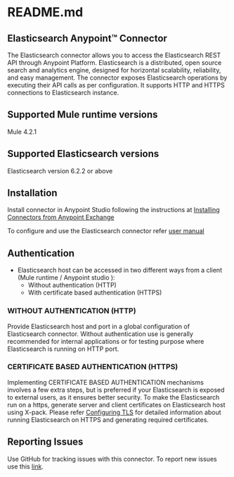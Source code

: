 ﻿# README.md

## Elasticsearch Anypoint™ Connector
The Elasticsearch connector allows you to access the Elasticsearch REST API through Anypoint Platform. Elasticsearch is a distributed, open source search and analytics engine, designed for horizontal scalability, reliability, and easy management. The connector exposes Elasticsearch operations by executing their API calls as per configuration. It supports HTTP and HTTPS connections to Elasticsearch instance.

## Supported Mule runtime versions
Mule 4.2.1

## Supported Elasticsearch versions
Elasticsearch version 6.2.2 or above

## Installation 

Install connector in Anypoint Studio following the instructions at [Installing Connectors from Anypoint Exchange](https://docs.mulesoft.com/anypoint-studio/v/7.1/add-modules-in-studio-to) 

To configure and use the Elasticsearch connector refer [user manual](doc/user-manual.adoc) 

## Authentication
* Elasticsearch host can be accessed in two different ways from a client (Mule runtime / Anypoint studio ): 
    - Without authentication (HTTP)	 
    - With certificate based authentication (HTTPS)

### WITHOUT AUTHENTICATION (HTTP)
Provide Elasticsearch host and port in a global configuration of Elasticsearch connector. Without authentication use is generally recommended for internal applications or for testing purpose where Elasticsearch is running on HTTP port. 


### CERTIFICATE BASED AUTHENTICATION (HTTPS)
Implementing CERTIFICATE BASED AUTHENTICATION mechanisms involves a few extra steps, but ìs preferred if your Elasticsearch is exposed to external users, as it ensures better security.
To make the Elasticsearch run on a https, generate server and client certificates on Elasticsearch host using X-pack. Please refer [Configuring TLS](https://www.elastic.co/guide/en/elasticsearch/reference/current/configuring-tls.html#node-certificates) for detailed information about running Elasticsearch on HTTPS and generating required certificates.

## Reporting Issues

Use GitHub for tracking issues with this connector. To report new issues use this [link](https://github.com/GSLabDev/elasticsearch-connector/issues).